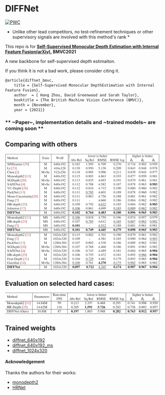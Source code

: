 # DIFFNet

[![PWC](https://img.shields.io/endpoint.svg?url=https://paperswithcode.com/badge/self-supervised-monocular-depthestimation/monocular-depth-estimation-on-kitti-eigen-1)](https://paperswithcode.com/sota/monocular-depth-estimation-on-kitti-eigen-1?p=self-supervised-monocular-depthestimation)
* Unlike other lead competitors, no test-refinement techniques or other supervisory signals are involved with this method's rank *

This repo is for **[Self-Supervised Monocular Depth Estimation with Internal Feature Fusion(arXiv)](https://arxiv.org/pdf/2110.09482.pdf), BMVC2021**

 A new backbone for self-supervised depth estimaiton.

If you think it is not a bad work, please consider citing it.

```
@article{diffnet_bmvc,
    title = {Self-Supervised Monocular DepthEstimation with Internal Feature Fusion},
    author  = { Hang Zhou, David Greenwood and Sarah Taylor},
    booktitle = {The British Machine Vision Conference (BMVC)},
    month = {November},
    year = {2021}}
```

### ** ~Paper~, implementation details and ~trained models~ are coming soon **

## Comparing with others
![](images/table1.png)

## Evaluation on selected hard cases:
![](images/table2.png)

## Trained weights

- [diffnet_640x192](https://drive.google.com/file/d/1ZQPZWsIy_KyjV-Et6FSCOPM4iATjDPn-/view?usp=sharing)
- [diffnet_640x192_ms](https://drive.google.com/file/d/1_vh1F_cabTlEjBGXkHZOpAB1CMLmosxg/view?usp=sharing)
- [diffnet_1024x320](https://drive.google.com/file/d/1SuyBMS3ZLYuZwgyGSpmNrag7ESjRUC52/view?usp=sharing)

#### Acknowledgement
 Thanks the authors for their works:
 - [monodepth2](https://github.com/nianticlabs/monodepth2)
 - [HRNet](https://github.com/HRNet/HRNet-Semantic-Segmentation)

